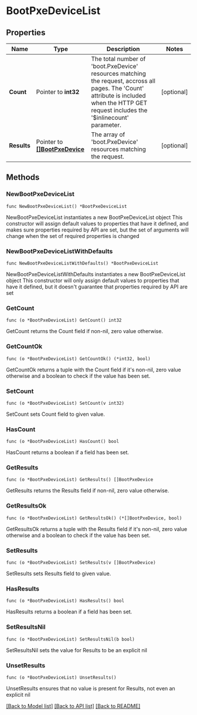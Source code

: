 # BootPxeDeviceList

## Properties

Name | Type | Description | Notes
------------ | ------------- | ------------- | -------------
**Count** | Pointer to **int32** | The total number of &#39;boot.PxeDevice&#39; resources matching the request, accross all pages. The &#39;Count&#39; attribute is included when the HTTP GET request includes the &#39;$inlinecount&#39; parameter. | [optional] 
**Results** | Pointer to [**[]BootPxeDevice**](BootPxeDevice.md) | The array of &#39;boot.PxeDevice&#39; resources matching the request. | [optional] 

## Methods

### NewBootPxeDeviceList

`func NewBootPxeDeviceList() *BootPxeDeviceList`

NewBootPxeDeviceList instantiates a new BootPxeDeviceList object
This constructor will assign default values to properties that have it defined,
and makes sure properties required by API are set, but the set of arguments
will change when the set of required properties is changed

### NewBootPxeDeviceListWithDefaults

`func NewBootPxeDeviceListWithDefaults() *BootPxeDeviceList`

NewBootPxeDeviceListWithDefaults instantiates a new BootPxeDeviceList object
This constructor will only assign default values to properties that have it defined,
but it doesn't guarantee that properties required by API are set

### GetCount

`func (o *BootPxeDeviceList) GetCount() int32`

GetCount returns the Count field if non-nil, zero value otherwise.

### GetCountOk

`func (o *BootPxeDeviceList) GetCountOk() (*int32, bool)`

GetCountOk returns a tuple with the Count field if it's non-nil, zero value otherwise
and a boolean to check if the value has been set.

### SetCount

`func (o *BootPxeDeviceList) SetCount(v int32)`

SetCount sets Count field to given value.

### HasCount

`func (o *BootPxeDeviceList) HasCount() bool`

HasCount returns a boolean if a field has been set.

### GetResults

`func (o *BootPxeDeviceList) GetResults() []BootPxeDevice`

GetResults returns the Results field if non-nil, zero value otherwise.

### GetResultsOk

`func (o *BootPxeDeviceList) GetResultsOk() (*[]BootPxeDevice, bool)`

GetResultsOk returns a tuple with the Results field if it's non-nil, zero value otherwise
and a boolean to check if the value has been set.

### SetResults

`func (o *BootPxeDeviceList) SetResults(v []BootPxeDevice)`

SetResults sets Results field to given value.

### HasResults

`func (o *BootPxeDeviceList) HasResults() bool`

HasResults returns a boolean if a field has been set.

### SetResultsNil

`func (o *BootPxeDeviceList) SetResultsNil(b bool)`

 SetResultsNil sets the value for Results to be an explicit nil

### UnsetResults
`func (o *BootPxeDeviceList) UnsetResults()`

UnsetResults ensures that no value is present for Results, not even an explicit nil

[[Back to Model list]](../README.md#documentation-for-models) [[Back to API list]](../README.md#documentation-for-api-endpoints) [[Back to README]](../README.md)


